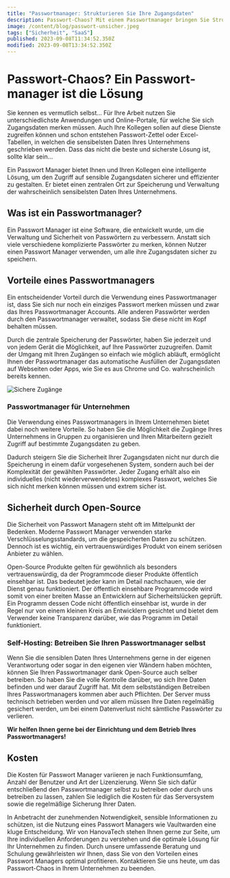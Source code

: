 ```yaml
---
title: "Passwortmanager: Strukturieren Sie Ihre Zugangsdaten"
description: Passwort-Chaos? Mit einem Passwortmanager bringen Sie Struktur in Ihre Passwörter und Zugänge für Portale und Apps.
image: /content/blog/passwort-unsicher.jpeg
tags: ["Sicherheit", "SaaS"]
published: 2023-09-08T11:34:52.350Z
modified: 2023-09-08T13:34:52.350Z
---
```


# Passwort-Chaos? Ein Passwort&shy;manager ist die Lösung

Sie kennen es vermutlich selbst… Für Ihre Arbeit nutzen Sie unterschiedlichste Anwendungen und Online-Portale, für welche Sie sich Zugangsdaten merken müssen. Auch Ihre Kollegen sollen auf diese Dienste zugreifen können und schon entstehen Passwort-Zettel oder Excel-Tabellen, in welchen die sensibelsten Daten Ihres Unternehmens geschrieben werden. Dass das nicht die beste und sicherste Lösung ist, sollte klar sein…

Ein Passwort Manager bietet Ihnen und Ihren Kollegen eine intelligente Lösung, um den Zugriff auf sensible Zugangsdaten sicherer und effizienter zu gestalten. Er bietet einen zentralen Ort zur Speicherung und Verwaltung der wahrscheinlich sensibelsten Daten Ihres Unternehmens.

## Was ist ein Passwortmanager? 
Ein Passwort Manager ist eine Software, die entwickelt wurde, um die Verwaltung und Sicherheit von Passwörtern zu verbessern. Anstatt sich viele verschiedene komplizierte Passwörter zu merken, können Nutzer einen Passwort Manager verwenden, um alle ihre Zugangsdaten sicher zu speichern.

## Vorteile eines Passwortmanagers
Ein entscheidender Vorteil durch die Verwendung eines Passwortmanager ist, dass Sie sich nur noch ein einziges Passwort merken müssen und zwar das Ihres Passwortmanager Accounts. Alle anderen Passwörter werden durch den Passwortmanager verwaltet, sodass Sie diese nicht im Kopf behalten müssen. 

Durch die zentrale Speicherung der Passwörter, haben Sie jederzeit und von jedem Gerät die Möglichkeit, auf Ihre Passwörter zuzugreifen. Damit der Umgang mit Ihren Zugängen so einfach wie möglich abläuft, ermöglicht Ihnen der Passwortmanager das automatische Ausfüllen der Zugangsdaten auf Webseiten oder Apps, wie Sie es aus Chrome und Co. wahrscheinlich bereits kennen. 

![Sichere Zugänge]([static/content/blog/passwort-sicher.jpeg](https://github.com/hanovatech/homepage/blob/24c3dcd3b225250a039363f3d184f43bfdc8aa5c/static/content/blog/passwort-sicher.jpeg))

### Passwortmanager für Unternehmen

Die Verwendung eines Passwortmanagers in Ihrem Unternehmen bietet dabei noch weitere Vorteile. So haben Sie die Möglichkeit die Zugänge Ihres Unternehmens in Gruppen zu organisieren und Ihren Mitarbeitern gezielt Zugriff auf bestimmte Zugangsdaten zu geben.

Dadurch steigern Sie die Sicherheit Ihrer Zugangsdaten nicht nur durch die Speicherung in einem dafür vorgesehenen System, sondern auch bei der Komplexität der gewählten Passwörter. Jeder Zugang erhält also ein individuelles (nicht wiederverwendetes) komplexes Passwort, welches Sie sich nicht merken können müssen und extrem sicher ist.

## Sicherheit durch Open-Source 

Die Sicherheit von Passwort Managern steht oft im Mittelpunkt der Bedenken. Moderne Passwort Manager verwenden starke Verschlüsselungsstandards, um die gespeicherten Daten zu schützen. Dennoch ist es wichtig, ein vertrauenswürdiges Produkt von einem seriösen Anbieter zu wählen.

Open-Source Produkte gelten für gewöhnlich als besonders vertrauenswürdig, da der Programmcode dieser Produkte öffentlich einsehbar ist. Das bedeutet jeder kann im Detail nachschauen, wie der Dienst genau funktioniert. Der öffentlich einsehbare Programmcode wird somit von einer breiten Masse an Entwicklern auf Sicherheitslücken geprüft. Ein Programm dessen Code nicht öffentlich einsehbar ist, wurde in der Regel nur von einem kleinen Kreis an Entwicklern gesichtet und bietet dem Verwender keine Transparenz darüber, wie das Programm im Detail funktioniert.

### Self-Hosting: Betreiben Sie Ihren Passwortmanager selbst 

Wenn Sie die sensiblen Daten Ihres Unternehmens gerne in der eigenen Verantwortung oder sogar in den eigenen vier Wändern haben möchten, können Sie Ihren Passwortmanager dank Open-Source auch selber betreiben. So haben Sie die volle Kontrolle darüber, wo sich Ihre Daten befinden und wer darauf Zugriff hat.
Mit dem selbstständigen Betreiben Ihres Passwortmanagers kommen aber auch Pflichten. Der Server muss technisch betrieben werden und vor allem müssen Ihre Daten regelmäßig gesichert werden, um bei einem Datenverlust nicht sämtliche Passwörter zu verlieren. 

**Wir helfen Ihnen gerne bei der Einrichtung und dem Betrieb Ihres Passwortmanagers!**

## Kosten

Die Kosten für Passwort Manager variieren je nach Funktionsumfang, Anzahl der Benutzer und Art der Lizenzierung. Wenn Sie sich dafür entschließend den Passwortmanager selbst zu betreiben oder durch uns betreiben zu lassen, zahlen Sie lediglich die Kosten für das Serversystem sowie die regelmäßige Sicherung Ihrer Daten.

In Anbetracht der zunehmenden Notwendigkeit, sensible Informationen zu schützen, ist die Nutzung eines Passwort Managers wie Vaultwarden eine kluge Entscheidung. Wir von HanovaTech stehen Ihnen gerne zur Seite, um Ihre individuellen Anforderungen zu verstehen und die optimale Lösung für Ihr Unternehmen zu finden. Durch unsere umfassende Beratung und Schulung gewährleisten wir Ihnen, dass Sie von den Vorteilen eines Passwort Managers optimal profitieren. Kontaktieren Sie uns heute, um das Passwort-Chaos in Ihrem Unternehmen zu beenden.
